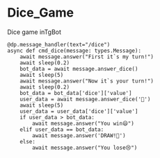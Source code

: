 # Dice_Game
Dice game inTgBot

    @dp.message_handler(text="/dice")
    async def cmd_dice(message: types.Message):
        await message.answer("First it`s my turn!")
        await sleep(0.2)
        bot_data = await message.answer_dice()
        await sleep(5)
        await message.answer("Now it`s your turn!")
        await sleep(0.2)
        bot_data = bot_data['dice']['value']
        user_data = await message.answer_dice('🎲')
        await sleep(5)
        user_data = user_data['dice']['value']
        if user_data > bot_data:
            await message.answer("You win😄")
        elif user_data == bot_data:
            await message.answer('DRAW!🤝')
        else:
            await message.answer("You lose😢")

